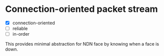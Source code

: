 # Connection-oriented packet stream

- [x] connection-oriented
- [ ] reliable
- [ ] in-order

This provides minimal abstraction for NDN face by knowing when a face is down.

